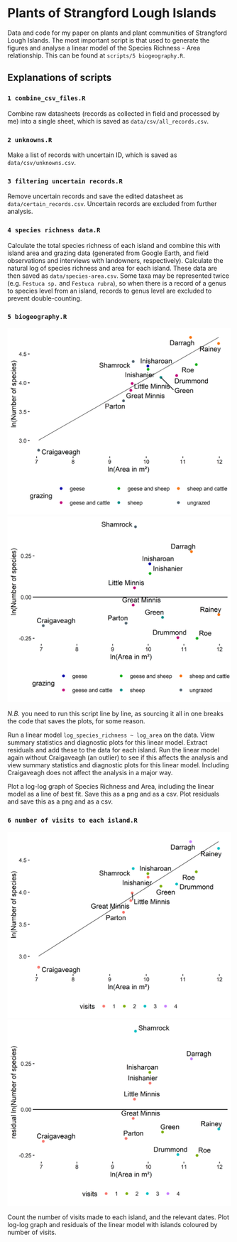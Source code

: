 # Plants of Strangford Lough Islands

Data and code for my paper on plants and plant communities of Strangford Lough Islands. The most important script is that used to generate the figures and analyse a linear model of the Species Richness - Area relationship. This can be found at `scripts/5 biogeography.R`.

## Explanations of scripts

### `1 combine_csv_files.R`

Combine raw datasheets (records as collected in field and processed by me) into a single sheet, which is saved as `data/csv/all_records.csv`.

### `2 unknowns.R`

Make a list of records with uncertain ID, which is saved as `data/csv/unknowns.csv`.

### `3 filtering uncertain records.R`

Remove uncertain records and save the edited datasheet as `data/certain_records.csv`. Uncertain records are excluded from further analysis.

### `4 species richness data.R`

Calculate the total species richness of each island and combine this with island area and grazing data (generated from Google Earth, and field observations and interviews with landowners, respectively). Calculate the natural log of species richness and area for each island. These data are then saved as `data/species-area.csv`. Some taxa may be represented twice (e.g. `Festuca sp.` and `Festuca rubra`), so when there is a record of a genus to species level from an island, records to genus level are excluded to prevent double-counting.

### `5 biogeography.R`

![](https://github.com/jed76/strangford/blob/main/figures/log-log.png?raw=true)
![](https://github.com/jed76/strangford/blob/main/figures/25_02_residuals.png?raw=true)

*N.B.* you need to run this script line by line, as sourcing it all in one breaks the code that saves the plots, for some reason.

Run a linear model `log_species_richness ~ log_area` on the data. View summary statistics and diagnostic plots for this linear model. Extract residuals and add these to the data for each island. Run the linear model again without Craigaveagh (an outlier) to see if this affects the analysis and view summary statistics and diagnostic plots for this linear model. Including Craigaveagh does not affect the analysis in a major way.

Plot a log-log graph of Species Richness and Area, including the linear model as a line of best fit. Save this as a png and as a csv. Plot residuals and save this as a png and as a csv.


### `6 number of visits to each island.R`

![](https://github.com/jed76/strangford/blob/main/figures/log-log_by_visits.png?raw=true)
![](https://github.com/jed76/strangford/blob/main/figures/residuals_by_visits.png?raw=true)

Count the number of visits made to each island, and the relevant dates. Plot log-log graph and residuals of the linear model with islands coloured by number of visits.

